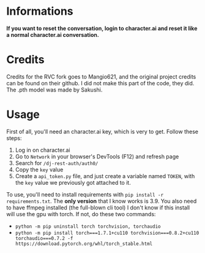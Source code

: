 # Informations

**If you want to reset the conversation, login to character.ai and reset it like a normal character.ai conversation.**

# Credits

Credits for the RVC fork goes to Mangio621, and the original project credits can be found on their github. I did not make this part of the code, they did.
The .pth model was made by Sakushi.

# Usage

First of all, you'll need an character.ai key, which is very to get. Follow these steps: 
1. Log in on character.ai
2. Go to `Network` in your browser's DevTools (F12) and refresh page
3. Search for `/dj-rest-auth/auth0/`
4. Copy the `key` value
5. Create a `api_token.py` file, and just create a variable named `TOKEN`, with the `key` value we previously got attached to it.

To use, you'll need to install requirements with `pip install -r requirements.txt`. The **only version** that I know works is 3.9. You also need to have ffmpeg installed (the full-blown cli tool)
I don't know if this install will use the gpu with torch. If not, do these two commands:
- `python -m pip uninstall torch torchvision, torchaudio`
- `python -m pip install torch===1.7.1+cu110 torchvision===0.8.2+cu110 torchaudio===0.7.2 -f https://download.pytorch.org/whl/torch_stable.html`